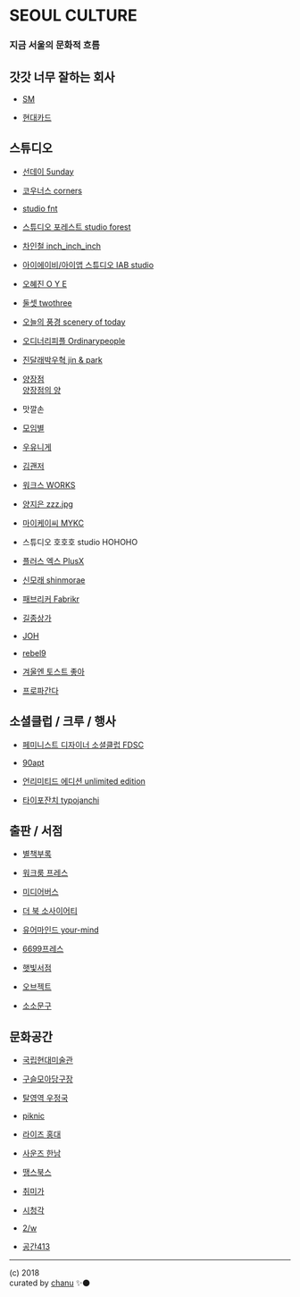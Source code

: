 # SEOUL CULTURE
### 지금 서울의 문화적 흐름

## 갓갓 너무 잘하는 회사

- [SM]()

- [현대카드]()

## 스튜디오

- [선데이 5unday](http://www.5unday.com/)  

- [코우너스 corners](http://corners.kr)

- [studio fnt](http://studiofnt.com)

- [스튜디오 포레스트 studio forest](http://studio-forest.kr)

- [차인철 inch_inch_inch](http://inchinchinch.com)

- [아이에이비/아이앱 스튜디오 IAB studio](http://iab-studio.com)

- [오혜진 O Y E](https://ohezin.kr)

- [둘셋 twothree](http://twothree.kr)

- [오늘의 풍경 scenery of today](http://sceneryoftoday.kr)

- [오디너리피플 Ordinarypeople](http://ordinarypeople.kr)

- [진달래박우혁 jin & park](http://jinandpark.com)

- [양장점](http://yang-jang.com)  
[양장점의 양](http://heejaeyang.tumblr.com)

- 맛깔손

- [모임별](http://byul.org)

- [우유니게](http://ooh-you.com)

- [김괜저](http://gwenzhir.keithskim.com)

- [워크스 WORKS](http://work-s.org)

- [양지은 zzz.jpg](http://cargocollective.com/yje)

- [마이케이씨 MYKC](http://mykc.kr)

- 스튜디오 호호호 studio HOHOHO

- [플러스 엑스 PlusX](http://plus-ex.com)

- [신모래 shinmorae](http://shinmorae.com)

- [패브리커 Fabrikr](http://fabrikr.com)

- [길종상가](http://bellroad.1px.kr)

- [JOH](http://johcompany.com)

- [rebel9](http://rebel9.co.kr)

- [겨울엔 토스트 좋아](https://limpalimpa.com/)

- [프로파간다](http://propa-ganda.co.kr/)

## 소셜클럽 / 크루 / 행사

- [페미니스트 디자이너 소셜클럽 FDSC](https://twitter.com/FemiDesigner)

- [90apt](http://90apt.com)

- [언리미티드 에디션 unlimited edition](http://unlimited-edition.org)

- [타이포잔치 typojanchi](http://typojanchi.com)

## 출판 / 서점

- [별책부록](http://www.byeolcheck.kr)

- [워크룸 프레스](http://workroompress.kr)

- [미디어버스](https://mediabus.org)

- [더 북 소사이어티](http://www.thebooksociety.org)

- [유어마인드 your-mind](http://your-mind.com)

- [6699프레스](http://6699press.kr)

- [햇빛서점](http://sunnystudio.kr)

- [오브젝트](http://objectlifelab.com)

- [소소문구](http://sosomoongoo.com)

## 문화공간

- [국립현대미술관](http://mmca.go.kr)

- [구슬모아당구장](http://www.daelimmuseum.org/guseulmoa/)

- [탈영역 우정국](http://ujeongguk.com)

- [piknic](http://www.piknic.kr)

- [라이즈 홍대](http://www.rysehotel.com/)

- [사운즈 한남](http://project-sounds.com/)

- [땡스북스](http://thanksbooks.com/)

- [취미가](http://www.taste-house.com)

- [시청각](http://audiovisualpavilion.org)

- [2/w](https://2w-seoul.tumblr.com)

- [공간413](https://www.41-3.org)

---
(c) 2018  
curated by [chanu](krevony.com) ✨⚫

